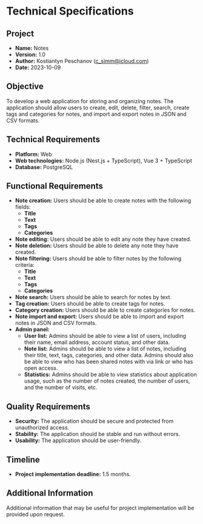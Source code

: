 # Technical Specifications

## Project

* **Name:** Notes
* **Version:** 1.0
* **Author:** Kostiantyn Peschanov (c_simm@icloud.com)
* **Date:** 2023-10-09

## Objective

To develop a web application for storing and organizing notes. The application should allow users to create, edit, delete, filter, search, create tags and categories for notes, and import and export notes in JSON and CSV formats.

## Technical Requirements

* **Platform:** Web
* **Web technologies:** Node.js (Nest.js + TypeScript), Vue 3 + TypeScript
* **Database:** PostgreSQL

## Functional Requirements

* **Note creation:** Users should be able to create notes with the following fields:
    * **Title**
    * **Text**
    * **Tags**
    * **Categories**
* **Note editing:** Users should be able to edit any note they have created.
* **Note deletion:** Users should be able to delete any note they have created.
* **Note filtering:** Users should be able to filter notes by the following criteria:
    * **Title**
    * **Text**
    * **Tags**
    * **Categories**
* **Note search:** Users should be able to search for notes by text.
* **Tag creation:** Users should be able to create tags for notes.
* **Category creation:** Users should be able to create categories for notes.
* **Note import and export:** Users should be able to import and export notes in JSON and CSV formats.
* **Admin panel:**
    * **User list:** Admins should be able to view a list of users, including their name, email address, account status, and other data.
    * **Note list:** Admins should be able to view a list of notes, including their title, text, tags, categories, and other data. Admins should also be able to view who has been shared notes with via link or who has open access.
    * **Statistics:** Admins should be able to view statistics about application usage, such as the number of notes created, the number of users, and the number of visits, etc.

## Quality Requirements

* **Security:** The application should be secure and protected from unauthorized access.
* **Stability:** The application should be stable and run without errors.
* **Usability:** The application should be user-friendly.

## Timeline

* **Project implementation deadline:** 1.5 months.

## Additional Information

Additional information that may be useful for project implementation will be provided upon request.